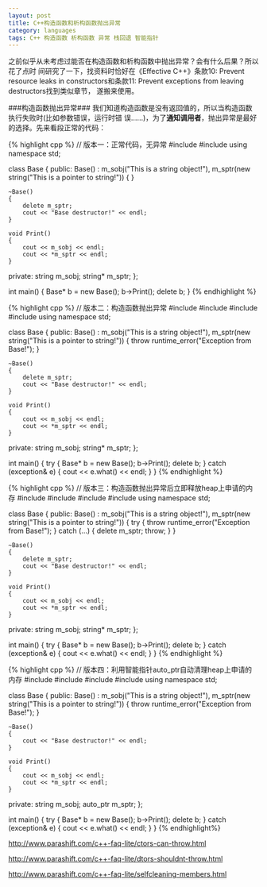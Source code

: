 ```yaml
---
layout: post
title: C++构造函数和析构函数抛出异常
category: languages
tags: C++ 构造函数 析构函数 异常 栈回退 智能指针
---
```


之前似乎从未考虑过能否在构造函数和析构函数中抛出异常？会有什么后果？所以花了点时
间研究了一下，找资料时恰好在《Effective C++》条款10: Prevent resource leaks in
constructors和条款11: Prevent exceptions from leaving destructors找到类似章节，
遂搬来使用。

###构造函数抛出异常###
我们知道构造函数是没有返回值的，所以当构造函数执行失败时(比如参数错误，运行时错
误……)，为了**通知调用者**，抛出异常是最好的选择。先来看段正常的代码：

{% highlight cpp %}
// 版本一：正常代码，无异常
#include <iostream>
#include <string>
using namespace std;

class Base
{
public:
    Base() :
    m_sobj("This is a string object!"),
    m_sptr(new string("This is a pointer to string!"))
    {
    }

    ~Base()
    {
        delete m_sptr;
        cout << "Base destructor!" << endl;
    }

    void Print()
    {
        cout << m_sobj << endl;
        cout << *m_sptr << endl;
    }
private:
    string m_sobj;
    string* m_sptr;
};

int main()
{
    Base* b = new Base();
    b->Print();
    delete b;
}
{% endhighlight %}


{% highlight cpp %}
// 版本二：构造函数抛出异常
#include <iostream>
#include <string>
#include <stdexcept>
#include <memory>
using namespace std;

class Base
{
public:
    Base() :
    m_sobj("This is a string object!"),
    m_sptr(new string("This is a pointer to string!"))
    {
        throw runtime_error("Exception from Base!");
    }

    ~Base()
    {
        delete m_sptr;
        cout << "Base destructor!" << endl;
    }

    void Print()
    {
        cout << m_sobj << endl;
        cout << *m_sptr << endl;
    }
private:
    string m_sobj;
    string* m_sptr;
};

int main()
{
    try
    {
        Base* b = new Base();
        b->Print();
        delete b;
    }
    catch (exception& e)
    {
        cout << e.what() << endl;
    }
}
{% endhighlight %}

{% highlight cpp %}
// 版本三：构造函数抛出异常后立即释放heap上申请的内存
#include <iostream>
#include <string>
#include <stdexcept>
#include <memory>
using namespace std;

class Base
{
public:
    Base() :
    m_sobj("This is a string object!"),
    m_sptr(new string("This is a pointer to string!"))
    {
        try
        {
            throw runtime_error("Exception from Base!");
        }
        catch (...)
        {
            delete m_sptr;
            throw;
        }
    }

    ~Base()
    {
        delete m_sptr;
        cout << "Base destructor!" << endl;
    }

    void Print()
    {
        cout << m_sobj << endl;
        cout << *m_sptr << endl;
    }
private:
    string m_sobj;
    string* m_sptr;
};

int main()
{
    try
    {
        Base* b = new Base();
        b->Print();
        delete b;
    }
    catch (exception& e)
    {
        cout << e.what() << endl;
    }
}
{% endhighlight %}

{% highlight cpp %}
// 版本四：利用智能指针auto_ptr自动清理heap上申请的内存
#include <iostream>
#include <string>
#include <stdexcept>
#include <memory>
using namespace std;

class Base
{
public:
    Base() :
    m_sobj("This is a string object!"),
    m_sptr(new string("This is a pointer to string!"))
    {
        throw runtime_error("Exception from Base!");
    }

    ~Base()
    {
        cout << "Base destructor!" << endl;
    }

    void Print()
    {
        cout << m_sobj << endl;
        cout << *m_sptr << endl;
    }
private:
    string m_sobj;
    auto_ptr<string> m_sptr;
};

int main()
{
    try
    {
        Base* b = new Base();
        b->Print();
        delete b;
    }
    catch (exception& e)
    {
        cout << e.what() << endl;
    }
}
{% endhighlight%}

http://www.parashift.com/c++-faq-lite/ctors-can-throw.html

http://www.parashift.com/c++-faq-lite/dtors-shouldnt-throw.html

http://www.parashift.com/c++-faq-lite/selfcleaning-members.html

